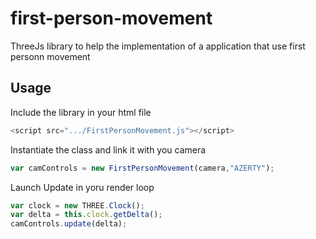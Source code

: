 # first-person-movement
ThreeJs library to help the implementation of a application that use first personn movement

## Usage 

Include the library in your html file

```javascript
<script src=".../FirstPersonMovement.js"></script>
```


Instantiate the class and link it with you camera
```javascript
var camControls = new FirstPersonMovement(camera,"AZERTY");
```

Launch Update in yoru render loop

```javascript
var clock = new THREE.Clock();
var delta = this.clock.getDelta();
camControls.update(delta); 
```
